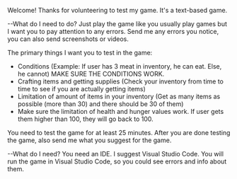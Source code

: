 Welcome! Thanks for volunteering to test my game. It's a text-based game.

--What do I need to do?
Just play the game like you usually play games but I want you to pay attention to any errors.
Send me any errors you notice, you can also send screenshots or videos.

The primary things I want you to test in the game:

- Conditions (Example: If user has 3 meat in inventory, he can eat. Else, he cannot) MAKE SURE THE CONDITIONS WORK.
- Crafting items and getting supplies (Check your inventory from time to time to see if you are actually getting items)
- Limitation of amount of items in your inventory (Get as many items as possible (more than 30) and there should be 30 of them)
- Make sure the limitation of health and hunger values work. If user gets them higher than 100, they will go back to 100.

You need to test the game for at least 25 minutes.
After you are done testing the game, also send me what you suggest for the game.


--What do I need?
You need an IDE. I suggest Visual Studio Code. You will run the game in Visual Studio Code, so you could see errors and info about them.
